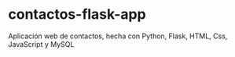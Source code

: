 # contactos-flask-app
Aplicación web de contactos, hecha con Python, Flask, HTML, Css, JavaScript y MySQL
